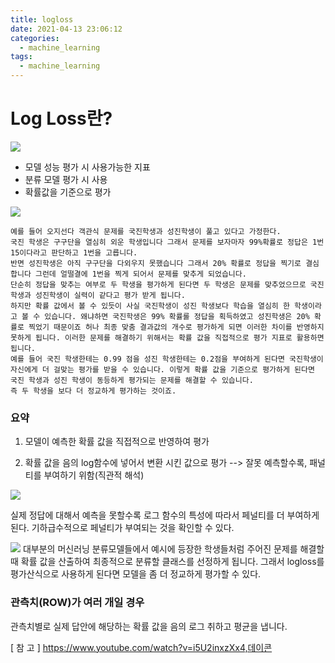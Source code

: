 ```yaml
---
title: logloss
date: 2021-04-13 23:06:12
categories:
  - machine_learning
tags:
  - machine_learning
---
```


# Log Loss란?

![](/image/logloss1.PNG)
- 모델 성능 평가 시 사용가능한 지표
- 분류 모델 평가 시 사용
- 확률값을 기준으로 평가

![](/image/logloss2.PNG)

    예를 들어 오지선다 객관식 문제를 국진학생과 성진학생이 풀고 있다고 가정한다.
    국진 학생은 구구단을 열심히 외운 학생입니다 그래서 문제를 보자마자 99%확률로 정답은 1번
    15이다라고 판단하고 1번을 고릅니다.
    반면 성진학생은 아직 구구단을 다외우지 못했습니다 그래서 20% 확률로 정답을 찍기로 결심합니다 그런데 얼떨결에 1번을 찍게 되어서 문제를 맞추게 되었습니다.
    단순히 정답을 맞추는 여부로 두 학생을 평가하게 된다면 두 학생은 문제를 맞추었으므로 국진 학생과 성진학생이 실력이 같다고 평가 받게 됩니다.
    하지만 확률 값에서 볼 수 있듯이 사실 국진학생이 성진 학생보다 학습을 열심히 한 학생이라고 볼 수 있습니다. 왜냐하면 국진학생은 99% 확률롤 정답을 획득하였고 성진학생은 20% 확률로 찍었기 때문이죠 허나 최종 맞춤 결과값의 개수로 평가하게 되면 이러한 차이를 반영하지 못하게 됩니다. 이러한 문제를 해결하기 위해서는 확률 값을 직접적으로 평가 지표로 활용하면 됩니다.
    예를 들어 국진 학생한테는 0.99 점을 성진 학생한테는 0.2점을 부여하게 된다면 국진학생이 자신에게 더 걸맞는 평가를 받을 수 있습니다. 이렇게 확률 값을 기준으로 평가하게 된다면 국진 학생과 성진 학생이 동등하게 평가되는 문제를 해결할 수 있습니다.
    즉 두 학생을 보다 더 정교하게 평가하는 것이죠.

### 요약


1. 모델이 예측한 확률 값을 직접적으로 반영하여 평가

2. 확률 값을 음의 log함수에 넣어서 변환 시킨 값으로 평가
   --> 잘못 예측할수록, 패널티를 부여하기 위함(직관적 해석)
   
![](/image/logloss3.PNG)
 
실제 정답에 대해서 예측을 못할수록 로그 함수의 특성에 따라서 페널티를 더 부여하게 된다.
기하급수적으로 페널티가 부여되는 것을 확인할 수 있다.

![](/image/logloss4.PNG)
대부분의 머신러닝 분류모델들에서 예시에 등장한 학생들처럼 주어진 문제를 해결할 때 확률 값을 산출하여 최종적으로 분류할 클래스를 선정하게 됩니다. 그래서 logloss를 평가산식으로 사용하게 된다면 모델을 좀 더 정교하게 평가할 수 있다.

### 관측치(ROW)가 여러 개일 경우
관측치별로 실제 답안에 해당하는 확률 값을 음의 로그 취하고 평균을 냅니다.

[ 참 고 ]
https://www.youtube.com/watch?v=i5U2inxzXx4,데이콘